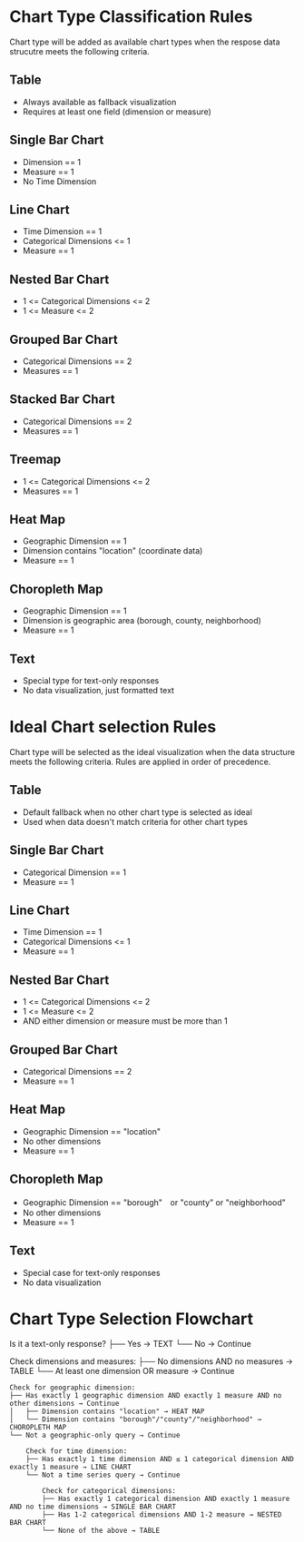 # Chart Type Classification Rules

Chart type will be added as available chart types when the respose data strucutre meets the following criteria.

## Table
- Always available as fallback visualization
- Requires at least one field (dimension or measure)

## Single Bar Chart
- Dimension == 1
- Measure == 1
- No Time Dimension

## Line Chart
- Time Dimension == 1
- Categorical Dimensions <= 1
- Measure == 1

## Nested Bar Chart
- 1 <= Categorical Dimensions <= 2
- 1 <= Measure <= 2

## Grouped Bar Chart
- Categorical Dimensions == 2
- Measures == 1

## Stacked Bar Chart
- Categorical Dimensions == 2
- Measures == 1

## Treemap
- 1 <= Categorical Dimensions <= 2
- Measures == 1

## Heat Map
- Geographic Dimension == 1
- Dimension contains "location" (coordinate data)
- Measure == 1

## Choropleth Map
- Geographic Dimension == 1
- Dimension is geographic area (borough, county, neighborhood)
- Measure == 1

## Text
- Special type for text-only responses
- No data visualization, just formatted text

# Ideal Chart selection Rules

Chart type will be selected as the ideal visualization when the data structure meets the following criteria. Rules are applied in order of precedence.

## Table
- Default fallback when no other chart type is selected as ideal
- Used when data doesn't match criteria for other chart types

## Single Bar Chart
- Categorical Dimension == 1
- Measure == 1

## Line Chart
- Time Dimension == 1
- Categorical Dimensions <= 1
- Measure == 1

## Nested Bar Chart
- 1 <= Categorical Dimensions <= 2
- 1 <= Measure <= 2
- AND either dimension or measure must be more than 1

## Grouped Bar Chart
- Categorical Dimensions == 2
- Measure == 1

## Heat Map
- Geographic Dimension == "location"
- No other dimensions
- Measure == 1

## Choropleth Map
- Geographic Dimension == "borough"　or "county" or "neighborhood"
- No other dimensions
- Measure == 1

## Text
- Special case for text-only responses
- No data visualization

# Chart Type Selection Flowchart

Is it a text-only response?
├── Yes → TEXT
└── No → Continue

Check dimensions and measures:
├── No dimensions AND no measures → TABLE
└── At least one dimension OR measure → Continue

    Check for geographic dimension:
    ├── Has exactly 1 geographic dimension AND exactly 1 measure AND no other dimensions → Continue
    │   ├── Dimension contains "location" → HEAT MAP
    │   └── Dimension contains "borough"/"county"/"neighborhood" → CHOROPLETH MAP
    └── Not a geographic-only query → Continue

        Check for time dimension:
        ├── Has exactly 1 time dimension AND ≤ 1 categorical dimension AND exactly 1 measure → LINE CHART
        └── Not a time series query → Continue

            Check for categorical dimensions:
            ├── Has exactly 1 categorical dimension AND exactly 1 measure AND no time dimensions → SINGLE BAR CHART
            ├── Has 1-2 categorical dimensions AND 1-2 measure → NESTED BAR CHART
            └── None of the above → TABLE